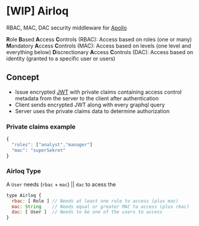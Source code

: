 # [WIP] Airloq
RBAC, MAC, DAC security middleware for [Apollo](https://www.apollographql.com/)

**R**ole **B**ased **A**ccess **C**ontrols (RBAC): Access based on roles (one or many)
**M**andatory **A**ccess **C**ontrols (MAC): Access based on levels (one level and everything below)
**D**iscrectionary **A**ccess **C**ontrols (DAC): Access based on identity (granted to a specific user or users)

## Concept
 - Issue encrypted [JWT](https://jwt.io/) with private claims containing access control metadata from the server to the client after authentication
 - Client sends encrypted JWT along with every graphql query
 - Server uses the private claims data to determine authorization

### Private claims example
```javascript
{
  "roles": ["analyst","manager"]
  "mac": "superSekret"
}
```

### Airloq Type
A `User` needs (`rbac` + `mac`) || `dac` to acess the 
```javascript
type Airloq {
  rbac: [ Role ] // Needs at least one role to access (plus mac)
  mac: String    // Needs equal or greater MAC to access (plus rbac)
  dac: [ User ]  // Needs to be one of the users to access
}
```
